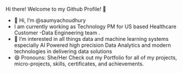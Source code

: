 Hi there! Welcome to my Github Profile! 👋
- 👋 Hi, I’m @saumyachoudhury
- I am currently working as Technology PM for US based Healthcare Customer -Data Engineering team .
- 👀 I’m interested in all things data and machine learning systems especially AI Powered high precision Data Analytics and modern technologies in delivering data solutions
- 😄 Pronouns: She/Her
Check out my Portfolio for all of my projects, micro-projects, skills, certificates, and achievements.


